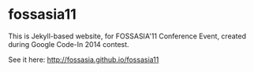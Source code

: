 fossasia11
==========
This is Jekyll-based website, for FOSSASIA'11 Conference Event, created during Google Code-In 2014 contest. 

See it here:
http://fossasia.github.io/fossasia11
